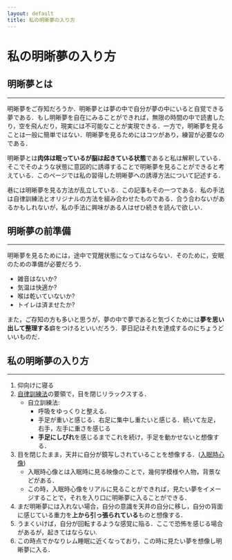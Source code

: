 ```yaml
---
layout: default
title: 私の明晰夢の入り方
---
```


# 私の明晰夢の入り方

## 明晰夢とは
---
明晰夢をご存知だろうか．明晰夢とは夢の中で自分が夢の中にいると自覚できる夢である．もし明晰夢を自在にみることができれば，無限の時間の中で読書したり，空を飛んだり，現実には不可能なことが実現できる．一方で，明晰夢を見ることは一般に簡単ではない．明晰夢を見るためにはコツがあり，練習が必要なのである．


明晰夢とは**肉体は眠っているが脳は起きている状態**であると私は解釈している．そこでそのような状態に意図的に誘導することで明晰夢を見ることができると考えている．このページでは私の習得した明晰夢への誘導方法について記述する．


巷には明晰夢を見る方法が乱立している．この記事もその一つである．私の手法は自律訓練法とオリジナルの方法を組み合わせたものである．合う合わないがあるかもしれないが，私の手法に興味がある人はぜひ続きを読んで欲しい．

## 明晰夢の前準備
---
明晰夢を見るためには，途中で覚醒状態になってはならない．そのために，安眠のための準備が必要だろう．

- 雑音はないか?
- 気温は快適か?
- 喉は乾いていないか?
- トイレは済ませたか?

また，ご存知の方も多いと思うが，夢の中で夢であると気づくためには**夢を思い出して整理する**癖をつけるといいだろう．夢日記はそれを達成するのにちょうどいいものだ．

## 私の明晰夢の入り方
---
1. 仰向けに寝る
2. [自律訓練法](https://ja.wikipedia.org/wiki/%E8%87%AA%E5%BE%8B%E8%A8%93%E7%B7%B4%E6%B3%95)の要領で，目を閉じリラックスする．
    - 自立訓練法:
        - 呼吸をゆっくりと整える．
        - 手足が重いと感じる．右足に集中し重たいと感じる．続いて左足，右手，左手に重さを感じる
        - **手足にしびれ**を感じるまでこれを続け，手足を動かせないと想像する．
3. 目を閉じたまま，天井に自分が鏡写しされていることを想像する．([入眠時心像](/2019/01/29/hypnagogic_imagery.html))
    - 入眠時心像とは入眠時に見る映像のことで，幾何学模様や人物，背景などがある．
    - この時，入眠時心像をリアルに見ることができれば，見たい夢をイメージすることで，それを入り口に明晰夢に入ることができる．
4. まだ明晰夢には入れない場合，自分の意識を天井の自分に移し，自分の背面に感じている重力を**上から引っ張られている**ものと想像する．
5. うまくいけば，自分が回転するような感覚に陥る．ここで恐怖を感じる場合があるが，起きてはならない.
6. この時点でかなりレム睡眠に近くなっており，この時に見たい夢を想像し明晰夢に入る．





